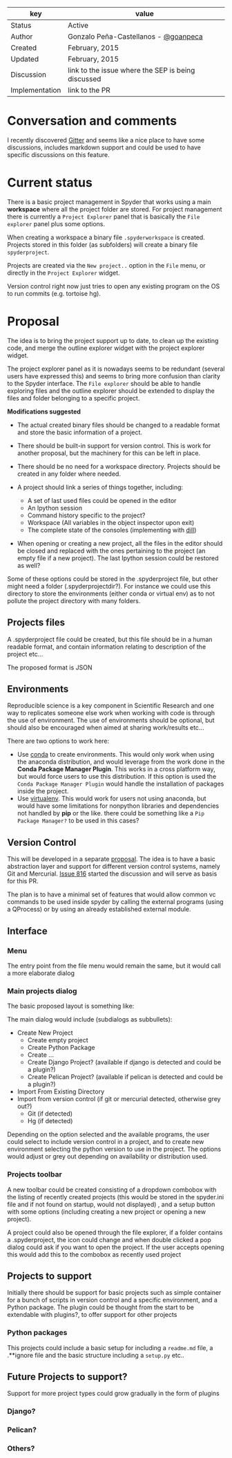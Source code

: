 | key            | value                                                 |
|----------------|-------------------------------------------------------|
| Status         | Active                                                |
| Author         | Gonzalo Peña-Castellanos - [@goanpeca](https://github.com/) |
| Created        | February, 2015                                        |
| Updated        | February, 2015                                        |
| Discussion     | link to the issue where the SEP is being discussed    |
| Implementation | link to the PR                                        |

# Conversation and comments
I recently discovered [Gitter](Gitter.im) and seems like a nice place to have some discussions, includes markdown support and could be used to have specific discussions on this feature.

# Current status
There is a basic project management in Spyder that works using a main **workspace** where all the project folder are stored. For project management there is currently a `Project Explorer` panel that is basically the `File explorer` panel plus some options.

When creating a workspace a binary file `.spyderworkspace` is created. Projects stored in this folder (as subfolders) will create a binary file `spyderproject`.

Projects are created via the `New project..` option in the `File` menu, or directly in the `Project Explorer` widget.

Version control right now just tries to open any existing program on the OS to run commits (e.g. tortoise hg). 

# Proposal
The idea is to bring the project support up to date, to clean up the existing code, and merge the outline explorer widget with the project explorer widget.

The project explorer panel as it is nowadays seems to be redundant (several users have expressed this) and seems to bring more confusion than clarity to the Spyder interface. The `File explorer` should be able to handle exploring files and the outline explorer should be extended to display the files and folder belonging to a specific project.

**Modifications suggested**
* The actual created binary files should be changed to a readable format and store the basic information of a project.

* There should be built-in support for version control. This is work for another proposal, but the machinery for this can be left in place.
* There should be no need for a workspace directory. Projects should be created in any folder where needed.
* A project should link a series of things together, including:
    * A set of last used files could be opened in the editor
    * An Ipython session
    * Command history specific to the project?
    * Workspace (All variables in the object inspector upon exit)
    * The complete state of the consoles (implementing with [dill](https://github.com/uqfoundation/dill))

* When opening or creating a new project, all the files in the editor should be closed and replaced with 
the ones pertaining  to the project (an empty file if a new project). The last Ipython session could be restored as well?

Some of these options could be stored in the .spyderproject file, but other might need a folder (.spyderprojectdir?). For instance we could use this directory to store the environments (either conda or virtual env) as to not pollute the project directory with many folders.

## Projects files
A .spyderproject file could be created, but this file should be in a human readable format, and contain information relating to description of the project etc...

The proposed format is JSON

## Environments
Reproducible science is a key component in Scientific Research and one way to replicates someone else work when working with code is through the use of environment. The use of environments should be optional, but should also be encouraged when aimed at sharing work/results etc...

There are two options to work here:
* Use [conda](https://github.com/conda/conda) to create environments. This would only work when using the anaconda distribution, and would leverage from the work done in the **Conda Package Manager Plugin**. This works in a cross platform way, but would force users to use this distribution. If this option is used the `Conda Package Manager Plugin` would handle the installation of packages inside the project.
* Use [virtualenv](https://github.com/pypa/virtualenv). This would work for users not using anaconda, but would have some limitations for nonpython libraries and dependencies not handled by **pip** or the like. there could be something like a `Pip Package Manager?` to be used in this cases?

## Version Control
This will be developed in a separate [proposal](https://github.com/spyder-ide/spyder/wiki/SEP-1:-Version-Control). The idea is to have a basic abstraction layer and support for different version control systems, namely Git and Mercurial. [Issue 816](https://github.com/spyder-ide/spyder/issues/816) started the discussion and will serve as basis for this PR.

The plan is to have a minimal set of features that would allow common vc commands to be used inside spyder by calling the external programs (using a QProcess) or by using an already established external module.

## Interface

### Menu
The entry point from the file menu would remain the same, but it would call a more elaborate dialog 

### Main projects dialog

The basic proposed layout is something like:



The main dialog would include (subdialogs as subbullets):
* Create New Project
    * Create empty project
    * Create Python Package
    * Create ...
    * Create Django Project?  (available if django is detected and could be a plugin?) 
    * Create Pelican Project?  (available if pelican is detected and could be a plugin?) 
* Import From Existing Directory
* Import from version control (if git or mercurial detected, otherwise grey out?)
    * Git (if detected)
    * Hg  (if detected)

Depending on the option selected and the available programs, the user could select to include version control in a project, and to create new environment selecting the python version to use in the project. The options would adjust or grey out depending on availability or distribution used.

### Projects toolbar
A new toolbar could be created consisting of a dropdown combobox with the listing of recently created projects (this would be stored in the spyder.ini file and if not found on startup, would not displayed) , and a setup button with some options (including creating a new project or opening a new project).

A project could also be opened through the file explorer, if a folder contains a .spyderproject, the icon could change and when double clicked a pop dialog could ask if you want to open the project. If the user accepts opening this would add this to the combobox as recently used project

## Projects to support
Initially there should be support for basic projects such as simple container for a bunch of scripts in version control and a specific environment, and a Python package. The plugin could be thought from the start to be extendable with plugins?, to offer support for other projects

### Python packages
This projects could include a basic setup for including a `readme.md` file, a .**ignore file and the basic structure including a `setup.py` etc..
 
## Future Projects to support?
Support for more project types could grow gradually in the form of plugins

### Django?


### Pelican?


### Others?